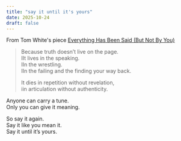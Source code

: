 ```yaml
---
title: "say it until it's yours"
date: 2025-10-24
draft: false
---
```


From Tom White's piece [Everything Has Been Said (But Not By You)](https://www.whitenoise.email/p/everything-has-been-said-but-not)

>Because truth doesn’t live on the page.  
IIt lives in the speaking.  
IIn the wrestling.  
IIn the failing and the finding your way back.  
>
>It dies in repetition without revelation,  
iin articulation without authenticity.
>
Anyone can carry a tune.  
Only you can give it meaning.
>
So say it again.  
Say it like you mean it.  
Say it until it’s yours.
